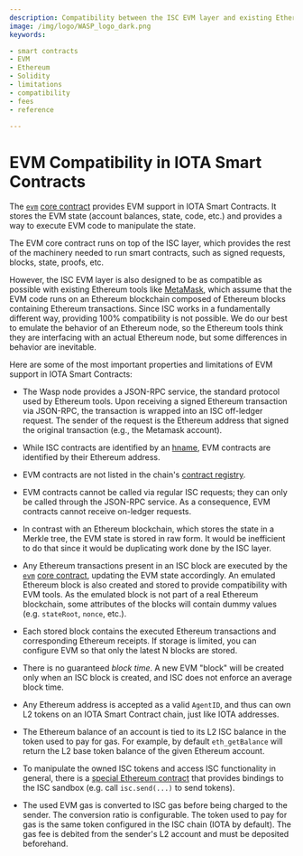 ```yaml
---
description: Compatibility between the ISC EVM layer and existing Ethereum smart contracts and tooling.
image: /img/logo/WASP_logo_dark.png
keywords:

- smart contracts
- EVM
- Ethereum
- Solidity
- limitations
- compatibility
- fees
- reference

---
```


# EVM Compatibility in IOTA Smart Contracts

The [`evm`](../core_concepts/core_contracts/evm.md) [core contract](../core_concepts/core_contracts/overview.md)
provides EVM support in IOTA Smart Contracts. It stores the EVM state (account balances, state, code,
etc.) and provides a way to execute EVM code to manipulate the state.

The EVM core contract runs on top of the ISC layer, which provides the rest of the machinery needed to run smart
contracts, such as signed requests, blocks, state, proofs, etc.

However, the ISC EVM layer is also designed to be as compatible as possible with existing Ethereum tools
like [MetaMask](https://metamask.io/), which assume that the EVM code runs on an Ethereum blockchain composed of
Ethereum blocks containing Ethereum transactions. Since ISC works in a fundamentally different way,
providing 100% compatibility is not possible. We do our best to emulate the behavior of an Ethereum node, so the
Ethereum tools think they are interfacing with an actual Ethereum node, but some differences in behavior are inevitable.

Here are some of the most important properties and limitations of EVM support in IOTA Smart Contracts:

- The Wasp node provides a JSON-RPC service, the standard protocol used by Ethereum tools. Upon receiving a signed
  Ethereum transaction via JSON-RPC, the transaction is wrapped into an ISC off-ledger request. The sender of the
  request
  is the Ethereum address that signed the original transaction (e.g., the Metamask account).

- While ISC contracts are identified by an [hname](../core_concepts/smart-contract-anatomy.md), EVM contracts are
  identified by their Ethereum address.

- EVM contracts are not listed in the chain's [contract registry](../core_concepts/core_contracts/root.md).

- EVM contracts cannot be called via regular ISC requests; they can only be
  called through the JSON-RPC service.
  As a consequence, EVM contracts cannot receive on-ledger requests.

- In contrast with an Ethereum blockchain, which stores the state in a Merkle tree, the EVM state is stored in raw form.
  It would be inefficient to do that since it would be duplicating work done by the ISC layer.

- Any Ethereum transactions present in an ISC block are executed by
  the [`evm`](../core_concepts/core_contracts/evm.md) [core contract](../core_concepts/core_contracts/overview.md),
  updating the EVM state accordingly. An emulated Ethereum block is also created and stored to provide compatibility
  with EVM tools. As the emulated block is not part of a real Ethereum blockchain, some attributes of the blocks will
  contain dummy values (e.g. `stateRoot`, `nonce`, etc.).

- Each stored block contains the executed Ethereum transactions and corresponding Ethereum receipts. If storage is
  limited, you can configure EVM so that only the latest N blocks are stored.

- There is no guaranteed *block time*. A new EVM "block" will be created only when an ISC block is created, and ISC does
  not enforce an average block time.

- Any Ethereum address is accepted as a valid `AgentID`, and thus can own L2 tokens on an IOTA Smart Contract chain,
  just like IOTA addresses.

- The Ethereum balance of an account is tied to its L2 ISC balance in the token used to pay for gas. For example, 
  by default `eth_getBalance` will return the L2 base token balance of the given Ethereum account.


- To manipulate the owned ISC tokens and access ISC functionality in general, there is
  a [special Ethereum contract](magic.md) that provides bindings to the ISC sandbox (e.g. call `isc.send(...)` to send
  tokens).

- The used EVM gas is converted to ISC gas before being charged to the sender. The conversion ratio is configurable. The
  token used to pay for gas is the same token configured in the ISC chain (IOTA by default). The gas fee is debited from
  the sender's L2 account and must be deposited beforehand.



